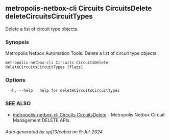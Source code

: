 ## metropolis-netbox-cli Circuits CircuitsDelete deleteCircuitsCircuitTypes

Delete a list of circuit type objects.

### Synopsis


Metropolis Netbox Automation Tools:
  Delete a list of circuit type objects.

```
metropolis-netbox-cli Circuits CircuitsDelete deleteCircuitsCircuitTypes [flags]
```

### Options

```
  -h, --help   help for deleteCircuitsCircuitTypes
```

### SEE ALSO

* [metropolis-netbox-cli Circuits CircuitsDelete]()	 - Metropolis Netbox Circuit Management DELETE APIs.

###### Auto generated by spf13/cobra on 9-Jul-2024
